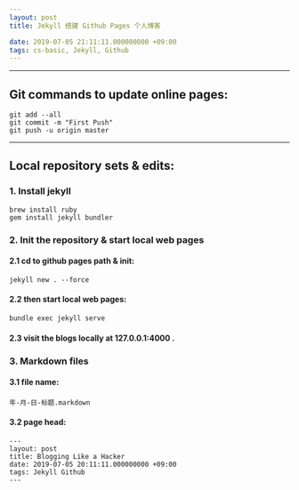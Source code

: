 ```yaml
---
layout: post
title: Jekyll 搭建 Github Pages 个人博客

date: 2019-07-05 21:11:11.000000000 +09:00
tags: cs-basic, Jekyll, Github 
---
```


***
## Git commands to update online pages:


```
git add --all
git commit -m "First Push"
git push -u origin master
```

***
## Local repository sets & edits:

### 1. Install jekyll
```
brew install ruby
gem install jekyll bundler
```

### 2. Init the repository & start local web pages

#### 2.1 cd to github pages path & init:
```
jekyll new . --force
```
#### 2.2 then start local web pages:
```
bundle exec jekyll serve
```
#### 2.3 visit the blogs locally at 127.0.0.1:4000 .

### 3. Markdown files
#### 3.1 file name:
```
年-月-日-标题.markdown
```
#### 3.2 page head:
```
---
layout: post
title: Blogging Like a Hacker
date: 2019-07-05 20:11:11.000000000 +09:00
tags: Jekyll Github
---
```
